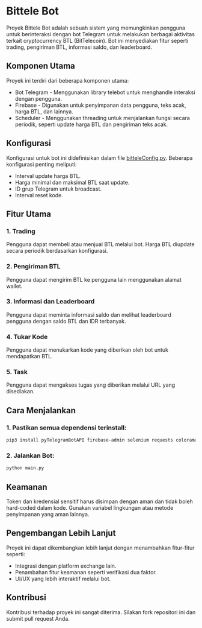# Bittele Bot

Proyek Bittele Bot adalah sebuah sistem yang memungkinkan pengguna untuk berinteraksi dengan bot Telegram untuk melakukan berbagai aktivitas terkait cryptocurrency BTL (BitTelecoin). Bot ini menyediakan fitur seperti trading, pengiriman BTL, informasi saldo, dan leaderboard.

## Komponen Utama

Proyek ini terdiri dari beberapa komponen utama:

- Bot Telegram - Menggunakan library telebot untuk menghandle interaksi dengan pengguna.
- Firebase - Digunakan untuk penyimpanan data pengguna, teks acak, harga BTL, dan lainnya.
- Scheduler - Menggunakan threading untuk menjalankan fungsi secara periodik, seperti update harga BTL dan pengiriman teks acak.

## Konfigurasi

Konfigurasi untuk bot ini didefinisikan dalam file [bitteleConfig.py](file:///Users/hafizagha/Desktop/Bittele/bitteleConfig.py#1%2C1-1%2C1). Beberapa konfigurasi penting meliputi:

- Interval update harga BTL.
- Harga minimal dan maksimal BTL saat update.
- ID grup Telegram untuk broadcast.
- Interval reset kode.

## Fitur Utama

### 1. Trading

Pengguna dapat membeli atau menjual BTL melalui bot. Harga BTL diupdate secara periodik berdasarkan konfigurasi.

### 2. Pengiriman BTL

Pengguna dapat mengirim BTL ke pengguna lain menggunakan alamat wallet.

### 3. Informasi dan Leaderboard

Pengguna dapat meminta informasi saldo dan melihat leaderboard pengguna dengan saldo BTL dan IDR terbanyak.

### 4. Tukar Kode

Pengguna dapat menukarkan kode yang diberikan oleh bot untuk mendapatkan BTL.

### 5. Task

Pengguna dapat mengakses tugas yang diberikan melalui URL yang disediakan.

## Cara Menjalankan

### 1. Pastikan semua dependensi terinstall:

```bash
pip3 install pyTelegramBotAPI firebase-admin selenium requests colorama
```

### 2. Jalankan Bot:

```bash
python main.py
```

## Keamanan

Token dan kredensial sensitif harus disimpan dengan aman dan tidak boleh hard-coded dalam kode. Gunakan variabel lingkungan atau metode penyimpanan yang aman lainnya.

## Pengembangan Lebih Lanjut

Proyek ini dapat dikembangkan lebih lanjut dengan menambahkan fitur-fitur seperti:

- Integrasi dengan platform exchange lain.
- Penambahan fitur keamanan seperti verifikasi dua faktor.
- UI/UX yang lebih interaktif melalui bot.

## Kontribusi

Kontribusi terhadap proyek ini sangat diterima. Silakan fork repositori ini dan submit pull request Anda.
